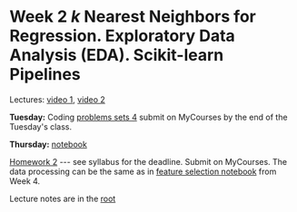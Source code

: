 # Week 2 *k* Nearest Neighbors for Regression. Exploratory Data Analysis (EDA). Scikit-learn Pipelines

Lectures: [video 1](https://youtu.be/TbE593kePpc), [video 2](https://youtu.be/8czrhfEz1yw)

**Tuesday:** Coding [problems sets 4](./Problems_04.ipynb) submit on MyCourses by the end of the Tuesday's class.

**Thursday:** [notebook](./ML4.ipynb)

[Homework 2](./HW2) --- see syllabus for the deadline. Submit on MyCourses. The data processing can be the same as in [feature selection notebook](https://github.com/anton-selitskiy/RIT_ML/blob/main/2025_spring/Week04_SGD/ML7.ipynb) from Week 4.

Lecture notes are in the [root](https://github.com/anton-selitskiy/RIT_ML)

